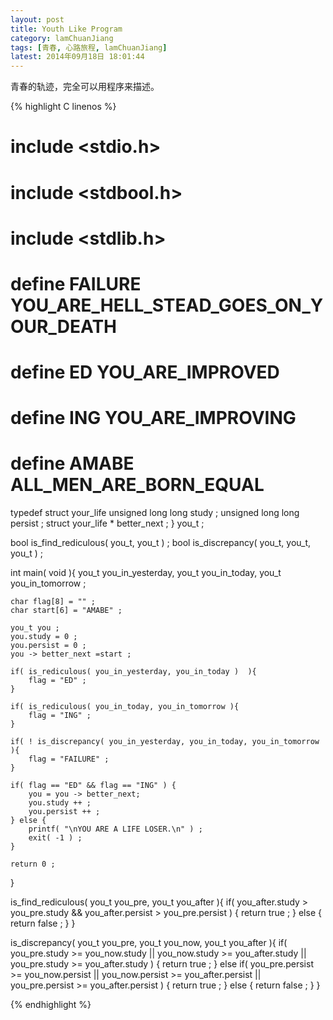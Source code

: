 ```yaml
---	
layout: post
title: Youth Like Program
category: lamChuanJiang
tags: [青春, 心路旅程, lamChuanJiang]
latest: 2014年09月18日 18:01:44
---
```


青春的轨迹，完全可以用程序来描述。

{% highlight C linenos %}

# include <stdio.h>
# include <stdbool.h>
# include <stdlib.h>

# define FAILURE YOU_ARE_HELL_STEAD_GOES_ON_YOUR_DEATH
# define ED YOU_ARE_IMPROVED
# define ING YOU_ARE_IMPROVING
# define AMABE	ALL_MEN_ARE_BORN_EQUAL

typedef struct your_life
	unsigned long long study ;
	unsigned long long persist ;
	struct your_life * better_next ;
} you_t ;

bool is_find_rediculous( you_t, you_t ) ;
bool is_discrepancy( you_t, you_t, you_t ) ;

int main( void ){
	you_t you_in_yesterday,
	you_t you_in_today,
	you_t you_in_tomorrow ;

	char flag[8] = "" ;
	char start[6] = "AMABE" ;

	you_t you ;
	you.study = 0 ;
	you.persist = 0 ;
	you -> better_next =start ;
	
	if( is_rediculous( you_in_yesterday, you_in_today )  ){
		flag = "ED" ;
	}
	
	if( is_rediculous( you_in_today, you_in_tomorrow ){
		flag = "ING" ;
	}
	
	if( ! is_discrepancy( you_in_yesterday, you_in_today, you_in_tomorrow ){
		flag = "FAILURE" ;
	}

	if( flag == "ED" && flag == "ING" ) {
		you = you -> better_next;
		you.study ++ ;
		you.persist ++ ;
	} else {
		printf( "\nYOU ARE A LIFE LOSER.\n" ) ;
		exit( -1 ) ;
	}
	
	return 0 ;
}

is_find_rediculous( you_t you_pre, you_t you_after ){
	if( you_after.study > you_pre.study && you_after.persist > you_pre.persist ) {
		return true ;
	} else {
		return false ;
	}
}

is_discrepancy( you_t you_pre, you_t you_now, you_t you_after ){
	if( you_pre.study >= you_now.study || you_now.study >= you_after.study || you_pre.study >= you_after.study ) {
		return true ;
	} else if( you_pre.persist >= you_now.persist || you_now.persist >= you_after.persist || you_pre.persist >= you_after.persist ) {
		return true ;
	} else {
		return false ;
	}
}

{% endhighlight %}
